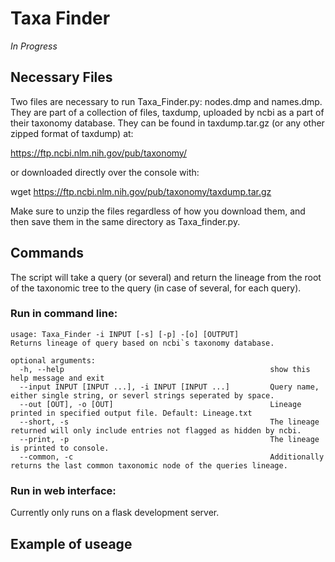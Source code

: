 # Taxa Finder

*In Progress*

## Necessary Files

<p>Two files are necessary to run Taxa_Finder.py: nodes.dmp and names.dmp. They are part of a collection of files, taxdump, uploaded by ncbi as a part of their taxonomy database.
They can be found in taxdump.tar.gz (or any other zipped format of taxdump) at:<p>

https://ftp.ncbi.nlm.nih.gov/pub/taxonomy/

or downloaded directly over the console with:

wget https://ftp.ncbi.nlm.nih.gov/pub/taxonomy/taxdump.tar.gz 

Make sure to unzip the files regardless of how you download them, and then save them in the same directory as Taxa_finder.py.


## Commands

<p> The script will take a query (or several) and return the lineage from the root of the taxonomic tree to the query (in case of several, for each query). 
  
### Run in command line:
  
```
usage: Taxa_Finder -i INPUT [-s] [-p] -[o] [OUTPUT]
Returns lineage of query based on ncbi`s taxonomy database.

optional arguments:
  -h, --help                                              show this help message and exit
  --input INPUT [INPUT ...], -i INPUT [INPUT ...]         Query name, either single string, or severl strings seperated by space.
  --out [OUT], -o [OUT]                                   Lineage printed in specified output file. Default: Lineage.txt
  --short, -s                                             The lineage returned will only include entries not flagged as hidden by ncbi.
  --print, -p                                             The lineage is printed to console.
  --common, -c                                            Additionally returns the last common taxonomic node of the queries lineage. 
```

### Run in web interface:
Currently only runs on a flask development server. 


## Example of useage
